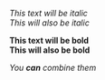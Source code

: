 *This text will be italic* <br>
_This will also be italic_

**This text will be bold** <br>
__This will also be bold__

_You **can** combine them_
